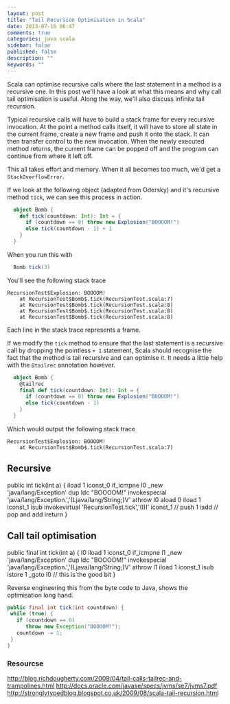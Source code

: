 ```yaml
---
layout: post
title: "Tail Recursion Optimisation in Scala"
date: 2013-07-16 06:47
comments: true
categories: java scala
sidebar: false
published: false
description: ""
keywords: ""
---
```


Scala can optimise recursive calls where the last statement in a method is a recursive one. In this post we'll have a look at what this means and why call tail optimisation is useful. Along the way, we'll also discuss infinite tail recursion.

<!-- more -->

Typical recursive calls will have to build a stack frame for every recursive invocation. At the point a method calls itself, it will have to store all state in the current frame, create a new frame and push it onto the stack. It can then transfer control to the new invocation. When the newly executed method returns, the current frame can be popped off and the program can continue from where it left off.

This all takes effort and memory. When it all becomes too much, we'd get a `StackOverflowError`.

If we look at the following object (adapted from Odersky) and it's recursive method `tick`, we can see this process in action.

``` scala
  object Bomb {
    def tick(countdown: Int): Int = {
      if (countdown == 0) throw new Explosion("BOOOOM!")
      else tick(countdown - 1) + 1
    }
  }
```

When you run this with

``` scala
  Bomb tick(3)
```

You'll see the following stack trace

    RecursionTest$Explosion: BOOOOM!
        at RecursionTest$Bomb$.tick(RecursionTest.scala:7)
        at RecursionTest$Bomb$.tick(RecursionTest.scala:8)
        at RecursionTest$Bomb$.tick(RecursionTest.scala:8)
        at RecursionTest$Bomb$.tick(RecursionTest.scala:8)

Each line in the stack trace represents a frame.

If we modify the `tick` method to ensure that the last statement is a recursive call by dropping the pointless `+ 1` statement, Scala should recognise the fact that the method is tail recursive and can optimise it. It needs a little help with the `@tailrec` annotation however.

``` scala
  object Bomb {
    @tailrec
    final def tick(countdown: Int): Int = {
      if (countdown == 0) throw new Explosion("BOOOOM!")
      else tick(countdown - 1)
    }
  }
```

Which would output the following stack trace

    RecursionTest$Explosion: BOOOOM!
        at RecursionTest$Bomb$.tick(RecursionTest.scala:7)


## Recursive

  public int tick(int a) {
    iload 1
    iconst_0
    if_icmpne l0
    _new 'java/lang/Exception'
    dup
    ldc "BOOOOM!"
    invokespecial 'java/lang/Exception.<init>','(Ljava/lang/String;)V'
    athrow
   l0
    aload 0
    iload 1
    iconst_1
    isub
    invokevirtual 'RecursionTest.tick','(I)I'
    iconst_1            // push 1
    iadd                // pop and add
    ireturn
  }


## Call tail optimisation

  public final int tick(int a) {
   l0
    iload 1
    iconst_0
    if_icmpne l1
    _new 'java/lang/Exception'
    dup
    ldc "BOOOOM!"
    invokespecial 'java/lang/Exception.<init>','(Ljava/lang/String;)V'
    athrow
   l1
    iload 1
    iconst_1
    isub
    istore 1
    _goto l0            // this is the good bit
  }

Reverse engineering this from the byte code to Java, shows the optimisation long hand.

``` java
public final int tick(int countdown) {
 while (true) {
   if (countdown == 0)
      throw new Exception("BOOOOM!");
   countdown -= 1;
 }
}
```

### Resourcse

http://blog.richdougherty.com/2009/04/tail-calls-tailrec-and-trampolines.html
http://docs.oracle.com/javase/specs/jvms/se7/jvms7.pdf
http://stronglytypedblog.blogspot.co.uk/2009/08/scala-tail-recursion.html